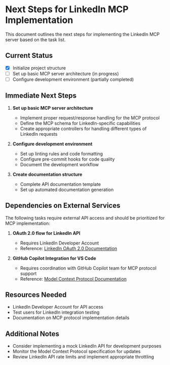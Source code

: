 # Next Steps for LinkedIn MCP Implementation

This document outlines the next steps for implementing the LinkedIn MCP server based on the task list.

## Current Status

- [x] Initialize project structure
- [ ] Set up basic MCP server architecture (in progress)
- [ ] Configure development environment (partially completed)

## Immediate Next Steps

1. **Set up basic MCP server architecture**
   - Implement proper request/response handling for the MCP protocol
   - Define the MCP schema for LinkedIn-specific capabilities
   - Create appropriate controllers for handling different types of LinkedIn requests

2. **Configure development environment**
   - Set up linting rules and code formatting
   - Configure pre-commit hooks for code quality
   - Document the development workflow

3. **Create documentation structure**
   - Complete API documentation template
   - Set up automated documentation generation

## Dependencies on External Services

The following tasks require external API access and should be prioritized for MCP implementation:

1. **OAuth 2.0 flow for LinkedIn API**
   - Requires LinkedIn Developer Account
   - Reference: [LinkedIn OAuth 2.0 Documentation](https://learn.microsoft.com/en-us/linkedin/shared/authentication/authorization-code-flow)

2. **GitHub Copilot Integration for VS Code**
   - Requires coordination with GitHub Copilot team for MCP protocol support
   - Reference: [Model Context Protocol Documentation](https://modelcontextprotocol.io/introduction)

## Resources Needed

- LinkedIn Developer Account for API access
- Test users for LinkedIn integration testing
- Documentation on MCP protocol implementation details

## Additional Notes

- Consider implementing a mock LinkedIn API for development purposes
- Monitor the Model Context Protocol specification for updates
- Review LinkedIn API rate limits and implement appropriate throttling